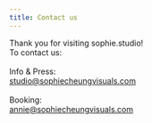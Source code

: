 ```yaml
---
title: Contact us
---
```

Thank you for visiting sophie.studio!  
To contact us:  
&nbsp;  
Info & Press:  
[studio@sophiecheungvisuals.com](mailto:studio@sophiecheungvisuals.com)  
&nbsp;  
Booking:  
[annie@sophiecheungvisuals.com](mailto:annie@sophiecheungvisuals.com)